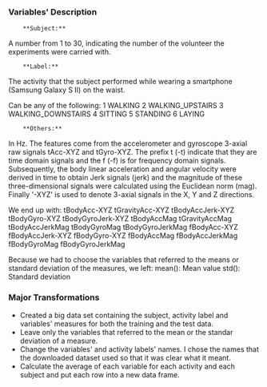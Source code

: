 ### Variables' Description
		**Subject:**
A number from 1 to 30, indicating the number of the volunteer the experiments were carried with.

		**Label:**
The activity that the subject performed while wearing a smartphone (Samsung Galaxy S II) on the waist. 

Can be any of the following:
1 WALKING
2 WALKING_UPSTAIRS
3 WALKING_DOWNSTAIRS
4 SITTING
5 STANDING
6 LAYING
		
		**Others:**
In Hz. The features come from the accelerometer and gyroscope 3-axial raw signals tAcc-XYZ and tGyro-XYZ. The prefix t 
(-t) indicate that they are time domain signals and the f (-f) is for frequency domain signals. Subsequently, the body 
linear acceleration and angular velocity were derived in time to obtain Jerk signals (jerk) and the magnitude of these 
three-dimensional signals were calculated using the Euclidean norm (mag). Finally '-XYZ' is used to denote 3-axial signals
in the X, Y and Z directions.

We end up with:
tBodyAcc-XYZ
tGravityAcc-XYZ
tBodyAccJerk-XYZ
tBodyGyro-XYZ
tBodyGyroJerk-XYZ
tBodyAccMag
tGravityAccMag
tBodyAccJerkMag
tBodyGyroMag
tBodyGyroJerkMag
fBodyAcc-XYZ
fBodyAccJerk-XYZ
fBodyGyro-XYZ
fBodyAccMag
fBodyAccJerkMag
fBodyGyroMag
fBodyGyroJerkMag

Because we had to choose the variables that referred to the means or standard deviation of the measures, we left: 
mean(): Mean value
std(): Standard deviation

### Major Transformations
- Created a big data set containing the subject, activity label and variables' measures for both the training and the
test data.
- Leave only the variables that referred to the mean or the standar deviation of a measure.
- Change the variables' and activity labels' names. I chose the names that the  downloaded dataset used so that it
was clear what it meant.
- Calculate the average of each variable for each activity and each subject and put each row into a new data frame. 
